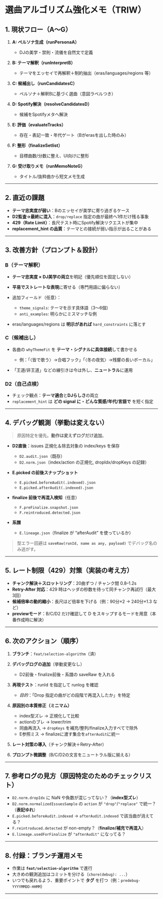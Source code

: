 # 選曲アルゴリズム強化メモ（TRIW）

## 1. 現状フロー（A〜G）

1. **A: ペルソナ生成（runPersonaA）**

   * DJの美学・禁則・流儀を自然文で定義
2. **B: テーマ解釈（runInterpretB）**

   * テーマをエッセイで再解釈＋制約抽出（eras/languages/regions 等）
3. **C: 候補出し（runCandidatesC）**

   * ペルソナ＋解釈Bに基づく選曲（意図ラベルつき）
4. **D: Spotify解決（resolveCandidatesD）**

   * 候補をSpotifyメタへ解決
5. **E: 評価（evaluateTracks）**

   * 存在・表記一致・年代ゲート（Bがerasを出した時のみ）
6. **F: 整形（finalizeSetlist）**

   * 目標曲数/分数に整え、UI向けに整形
7. **G: 受け取りメモ（runMemoNoteG）**

   * タイトル/抜粋曲から短文メモ生成

---

## 2. 直近の課題

* **テーマ忠実度が弱い**：Bのエッセイが美学に寄り過ぎるケース
* **D2監査→最終に混入**：`drop/replace` 指定の曲が最終へ1件だけ残る事象
* **429（Rate Limit）**：長尺テスト時にSpotify解決リクエストが集中
* **replacement_hint の品質**：テーマとの接続が弱い指示が出ることがある

---

## 3. 改善方針（プロンプト＆設計）

### B（テーマ解釈）

* **テーマ忠実度 × DJ美学の両立**を明記（優先順位を固定しない）
* **平易でストレートな表現**に寄せる（専門用語に偏らない）
* 追加フィールド（任意）：

  * `theme_signals`: テーマを示す具体語（3〜6個）
  * `anti_examples`: 明らかにミスマッチな例
* eras/languages/regions は **明示があれば** `hard_constraints` に落とす

### C（候補出し）

* 各曲の `whyThemeFit` を **テーマ・シグナルに具体接続**して書かせる

  * 例：「〈皆で歌う〉→合唱フック」「〈冬の夜気〉→残響の長いボーカル」
* 「王道/非王道」などの線引きは今は外し、**ニュートラル**に運用

### D2（自己点検）

* チェック観点：**テーマ適合**と**DJらしさ**の両立
* `replacement_hint` は **どの signal に・どんな質感/年代/言語で** を短く指定

---

## 4. デバッグ観測（挙動は変えない）

> 原因特定を優先。**動作は変えずログだけ追加**。

* **D2直後**：issues 正規化＆除去対象の index/keys を保存

  * `D2.audit.json`（既存）
  * `D2.norm.json`（index/action の正規化, dropIdx/dropKeys の記録）
* **E.picked の前後スナップショット**

  * `E.picked.beforeAudit(.indexed).json`
  * `E.picked.afterAudit(.indexed).json`
* **finalize 前後で再混入検知**（任意）

  * `F.preFinalize.snapshot.json`
  * `F.reintroduced.detected.json`
* **系譜**

  * `E.lineage.json`（finalize が “afterAudit” を使っているか）

> 型エラー回避は **`saveRaw(runId, name as any, payload)`** でデバッグ名のみ逃がす。

---

## 5. レート制限（429）対策（実装の考え方）

* **チャンク解決＋スロットリング**：20曲ずつ / チャンク間 0.8–1.2s
* **Retry-After 対応**：429 時はヘッダの秒数を待って同チャンク再試行（最大3回）
* **候補倍率の動的縮小**：長尺ほど倍率を下げる（例：90分×2 → 240分×1.3 など）
* **previewモード**：B/C/D2 だけ確認して D をスキップするモードを用意（本番作成時に解決）

---

## 6. 次のアクション（順序）

1. **ブランチ**：`feat/selection-algorithm`（済）
2. **デバッグログの追加**（挙動変更なし）

   * D2前後・finalize前後・系譜の saveRaw を入れる
3. **再現テスト**：runId を指定して runlog を確認

   * *目的*：「Drop 指定の曲がどの段階で再混入したか」を特定
4. **原因別の本質修正（ミニマム）**

   * index型ズレ → 正規化して比較
   * actionのブレ → lower/trim
   * 同曲再流入 → `dropKeys` を補充/整列/finalize入力すべてで除外
   * E参照ミス → finalizeに渡す集合を`afterAudit`に統一
5. **レート対策の導入**（チャンク解決＋Retry-After）
6. **プロンプト微調整**（B/C/D2の文言をニュートラル版に揃える）

---

## 7. 参考ログの見方（原因特定のためのチェックリスト）

* `D2.norm.dropIdx` に NaN や負数が混じってない？（**index型ズレ**）
* `D2.norm.normalizedIssuesSample` の `action` が `"drop"`/`"replace"` で統一？（**表記ゆれ**）
* `E.picked.beforeAudit.indexed` → `afterAudit.indexed` で該当曲が消えてる？
* `F.reintroduced.detected` が non-empty？（**finalize/補充で再混入**）
* `E.lineage.usedForFinalize` が `"afterAudit"` になってる？

---

## 8. 付録：ブランチ運用メモ

* 作業は **`feat/selection-algorithm`** で進行
* 大きめの観測追加はコミットを分ける（`chore(debug): ...`）
* いつでも戻れるよう、重要ポイントで **タグ** を打つ（例：`predebug-YYYYMMDD-HHMM`）

---
